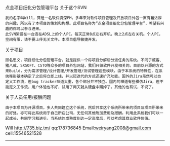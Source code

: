 点金项目细化分包管理平台
关于这个SVN 

    我的名字叫Will，算是一名软件资深PM，多年来对软件项目管理及开放项目外包一直有着浓厚的兴趣，所以有了本项目的策划和构想。此项目名称为“点金项目细化分包管理平台”，希望有兴趣的你可以参与进来。
    此SVN架设在一台连在ADSL上的个人PC。每天正常8点左右开机，晚上2点左右关机。个人PC，空间有限，请不要上传无关文件。本项目倡导敏捷开发。




关于项目

    顾名思义，项目细化分包管理平台，就是提供一个将项目分解后分派任务的系统。不同于威客、猪八戒、SXSOFT、CSTO等众多的项目外包网站，我们只做软件开发相关的。目前以开源的方式来Build，分为需求管理/设计管理/开发管理/测试管理这些模块，由于本系统的特殊性，在系统稚形基本确定了之后将立即上线，并以短迭代的方式迅速扩充功能。国外的Jira虽然可以自定义工作流，但bug tracker味道太重，各个部分并不独立。国内的禅道有些模仿Jira，但不能定义工作流，用户体验也不好，试用了两天就从硬盘中踢掉了。其他的也有试，不说了。




关于人员任用/报酬问题

    由于本项目为开源项目，多人共同建立这个系统，然后共享这个系统所带来的项目及项目所带来的好处。亦可将此系统用于自己所在公司，无任何其他附加费用及报酬。利用此系统我们可以一起成长，共同学习和进步。当系统的成熟度到达一定高度后，可以考虑其商业软件价值。




Will
http://735.biz.tm/
qq:178736845
Email:weiryang2008@gmail.com
cell:15546521528


-------------------------------------------------------------------------------

